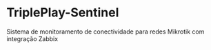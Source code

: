 # TriplePlay-Sentinel
Sistema de monitoramento de conectividade para redes Mikrotik com integração Zabbix
